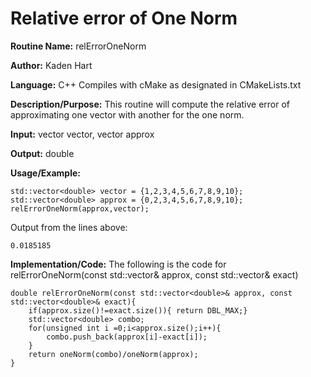# Relative error of One Norm

**Routine Name:**           relErrorOneNorm

**Author:** Kaden Hart

**Language:** C++ Compiles with cMake as designated in CMakeLists.txt

**Description/Purpose:** This routine will compute the relative error of approximating one vector with another for the one norm.

**Input:** vector<double> vector, vector<double> approx

**Output:** double

**Usage/Example:**  

    std::vector<double> vector = {1,2,3,4,5,6,7,8,9,10};
    std::vector<double> approx = {0,2,3,4,5,6,7,8,9,10};
    relErrorOneNorm(approx,vector);


Output from the lines above:

    0.0185185

**Implementation/Code:** The following is the code for relErrorOneNorm(const std::vector<double>& approx, const std::vector<double>& exact)

    double relErrorOneNorm(const std::vector<double>& approx, const std::vector<double>& exact){
        if(approx.size()!=exact.size()){ return DBL_MAX;}
        std::vector<double> combo;
        for(unsigned int i =0;i<approx.size();i++){
            combo.push_back(approx[i]-exact[i]);
        }
        return oneNorm(combo)/oneNorm(approx);
    }
